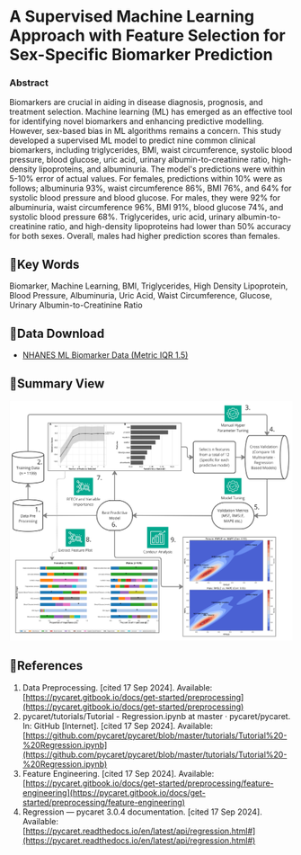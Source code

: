 # A Supervised Machine Learning Approach with Feature Selection for Sex-Specific Biomarker Prediction

### Abstract
Biomarkers are crucial in aiding in disease diagnosis, prognosis, and treatment selection. Machine learning (ML) has emerged as an effective tool for identifying novel biomarkers and enhancing predictive modelling. However, sex-based bias in ML algorithms remains a concern. This study developed a supervised ML model to predict nine common clinical biomarkers, including triglycerides, BMI, waist circumference, systolic blood pressure, blood glucose, uric acid, urinary albumin-to-creatinine ratio, high-density lipoproteins, and albuminuria. The model's predictions were within 5-10% error of actual values. For females, predictions within 10% were as follows; albuminuria 93%, waist circumference 86%, BMI 76%, and 64% for systolic blood pressure and blood glucose. For males, they were 92% for albuminuria, waist circumference 96%, BMI 91%, blood glucose 74%, and systolic blood pressure 68%. Triglycerides, uric acid, urinary albumin-to-creatinine ratio, and high-density lipoproteins had lower than 50% accuracy for both sexes. Overall, males had higher prediction scores than females.


## 🚀Key Words

Biomarker, Machine Learning, BMI, Triglycerides, High Density Lipoprotein, Blood Pressure, Albuminuria, Uric Acid, Waist Circumference, Glucose, Urinary Albumin-to-Creatinine Ratio


## 🚀Data Download

- [NHANES ML Biomarker Data (Metric IQR 1.5)](https://github.com/SapioSentient/Biomarker-Machine-Learning-Data/blob/main/NHANES_ML_Biomarker_Data_Metric_IQR(1.5).csv)


## 🚀Summary View

![Figure 1](https://github.com/SapioSentient/Biomarker-Machine-Learning-Data/blob/main/Figure1.jpg)




## 🚀References

1. Data Preprocessing. [cited 17 Sep 2024]. Available: [https://pycaret.gitbook.io/docs/get-started/preprocessing](https://pycaret.gitbook.io/docs/get-started/preprocessing)
2. pycaret/tutorials/Tutorial - Regression.ipynb at master · pycaret/pycaret. In: GitHub [Internet]. [cited 17 Sep 2024]. Available: [https://github.com/pycaret/pycaret/blob/master/tutorials/Tutorial%20-%20Regression.ipynb](https://github.com/pycaret/pycaret/blob/master/tutorials/Tutorial%20-%20Regression.ipynb)
3. Feature Engineering. [cited 17 Sep 2024]. Available: [https://pycaret.gitbook.io/docs/get-started/preprocessing/feature-engineering](https://pycaret.gitbook.io/docs/get-started/preprocessing/feature-engineering)
4. Regression — pycaret 3.0.4 documentation. [cited 17 Sep 2024]. Available: [https://pycaret.readthedocs.io/en/latest/api/regression.html#](https://pycaret.readthedocs.io/en/latest/api/regression.html#)

